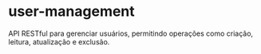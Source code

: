 # user-management
API RESTful para gerenciar usuários, permitindo operações como criação, leitura, atualização e exclusão.
